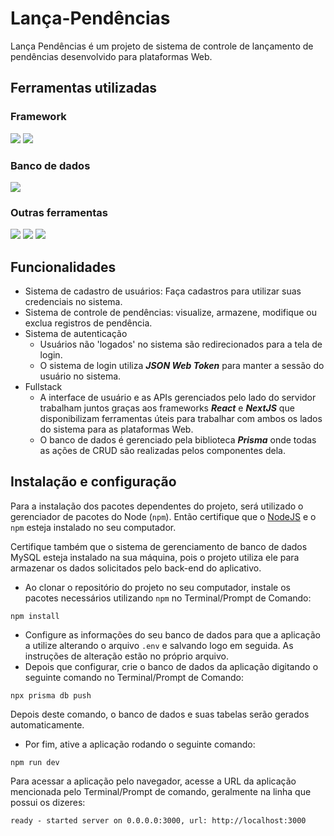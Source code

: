 # Lança-Pendências

Lança Pendências é um projeto de sistema de controle de lançamento de pendências desenvolvido para plataformas Web.

## Ferramentas utilizadas

### Framework
<div>
  <a href='https://reactjs.org'><img src="https://img.shields.io/badge/React-3d85c6?style=for-the-badge&logo=react&logoColor=white" /></a>
  <a href='https://nextjs.org'><img src="https://img.shields.io/badge/Next.JS-000000?style=for-the-badge&logo=next.js&logoColor=white" /></a>
</div>

### Banco de dados

<div>
  <a href='https://www.mysql.com'><img src="https://img.shields.io/badge/MySQL-cfe2f3?style=for-the-badge&logo=mysql&logoColor=073763" /></a>
</div>

### Outras ferramentas

<a href='https://www.prisma.io'><img src="https://img.shields.io/badge/Prisma-2D3748?style=for-the-badge&logo=prisma&logoColor=white" /></a>
<a href='https://nodejs.org/en/'><img src="https://img.shields.io/badge/Node.JS-38761d?style=for-the-badge&logo=node.js&logoColor=white" /></a>
<a href='https://jwt.io'><img src="https://img.shields.io/badge/JSON_Web_Token-000000?style=for-the-badge&logo=jsonwebtokens&logoColor=white" /></a>

## Funcionalidades

* Sistema de cadastro de usuários: Faça cadastros para utilizar suas credenciais no sistema.
* Sistema de controle de pendências: visualize, armazene, modifique ou exclua registros de pendência.
* Sistema de autenticação
  * Usuários não 'logados' no sistema são redirecionados para a tela de login.
  * O sistema de login utiliza ***JSON Web Token*** para manter a sessão do usuário no sistema.
* Fullstack
  * A interface de usuário e as APIs gerenciados pelo lado do servidor trabalham juntos graças aos frameworks ***React*** e ***NextJS*** que disponibilizam ferramentas úteis para trabalhar com ambos os lados do sistema para as plataformas Web.
  * O banco de dados é gerenciado pela biblioteca ***Prisma*** onde todas as ações de CRUD são realizadas pelos componentes dela.

## Instalação e configuração

Para a instalação dos pacotes dependentes do projeto, será utilizado o gerenciador de pacotes do Node (`npm`). Então certifique que o [NodeJS](https://nodejs.org/en/) e o `npm` esteja instalado no seu computador.

Certifique também que o sistema de gerenciamento de banco de dados MySQL esteja instalado na sua máquina, pois o projeto utiliza ele para armazenar os dados solicitados pelo back-end do aplicativo.

* Ao clonar o repositório do projeto no seu computador, instale os pacotes necessários utilizando `npm` no Terminal/Prompt de Comando:
```
npm install
```

* Configure as informações do seu banco de dados para que a aplicação a utilize alterando o arquivo `.env` e salvando logo em seguida. As instruções de alteração estão no próprio arquivo.
* Depois que configurar, crie o banco de dados da aplicação digitando o seguinte comando no Terminal/Prompt de Comando:
```
npx prisma db push
```
Depois deste comando, o banco de dados e suas tabelas serão gerados automaticamente.

* Por fim, ative a aplicação rodando o seguinte comando:
```
npm run dev
```

Para acessar a aplicação pelo navegador, acesse a URL da aplicação mencionada pelo Terminal/Prompt de comando, geralmente na linha que possui os dizeres:
```
ready - started server on 0.0.0.0:3000, url: http://localhost:3000
```
